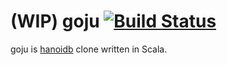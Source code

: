 (WIP) goju [![Build Status](https://travis-ci.org/masayuki038/goju.svg?branch=master)](https://travis-ci.org/masayuki038/goju)
=========
goju is [hanoidb](https://github.com/krestenkrab/hanoidb) clone written in Scala.